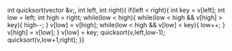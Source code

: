 int quicksort(vector &v;, int left, int right){ if(left < right){ int key =
v[left]; int low = left; int high = right; while(low < high){ while(low < high
&& v[high] > key){ high--; } v[low] = v[high]; while(low < high && v[low] <
key){ low++; } v[high] = v[low]; } v[low] = key; quicksort(v,left,low-1);
quicksort(v,low+1,right); }}

